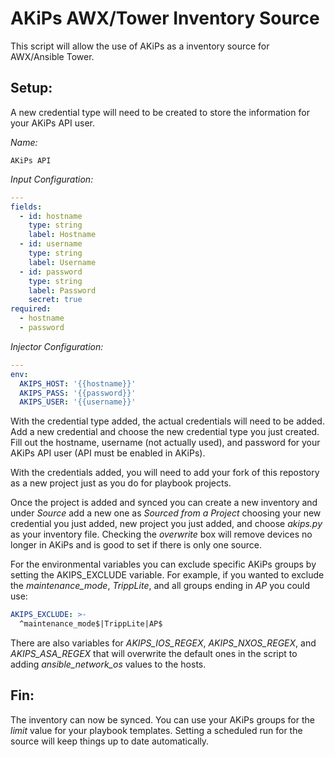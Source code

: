 # AKiPs AWX/Tower Inventory Source

This script will allow the use of AKiPs as a inventory source for AWX/Ansible Tower.

## Setup:

A new credential type will need to be created to store the information for your AKiPs API user.

*Name:*
```
AKiPs API
```

*Input Configuration:*
```yaml
---
fields:
  - id: hostname
    type: string
    label: Hostname
  - id: username
    type: string
    label: Username
  - id: password
    type: string
    label: Password
    secret: true
required:
  - hostname
  - password
```

*Injector Configuration:*
```yaml
---
env:
  AKIPS_HOST: '{{hostname}}'
  AKIPS_PASS: '{{password}}'
  AKIPS_USER: '{{username}}'
```

With the credential type added, the actual credentials will need to be added. Add a new credential and choose the new credential type you just created. Fill out the hostname, username (not actually used), and password for your AKiPs API user (API must be enabled in AKiPs).

With the credentials added, you will need to add your fork of this repostory as a new project just as you do for playbook projects.

Once the project is added and synced you can create a new inventory and under *Source* add a new one as *Sourced from a Project* choosing your new credential you just added, new project you just added, and choose *akips.py* as your inventory file. Checking the *overwrite* box will remove devices no longer in AKiPs and is good to set if there is only one source.

For the environmental variables you can exclude specific AKiPs groups by setting the AKIPS_EXCLUDE variable. For example, if you wanted to exclude the *maintenance_mode*, *TrippLite*, and all groups ending in *AP* you could use:

```yaml
AKIPS_EXCLUDE: >-
  ^maintenance_mode$|TrippLite|AP$
```
There are also variables for *AKIPS_IOS_REGEX*, *AKIPS_NXOS_REGEX*, and *AKIPS_ASA_REGEX* that will overwrite the default ones in the script to adding *ansible_network_os* values to the hosts.

## Fin:

The inventory can now be synced. You can use your AKiPs groups for the *limit* value for your playbook templates. Setting a scheduled run for the source will keep things up to date automatically.